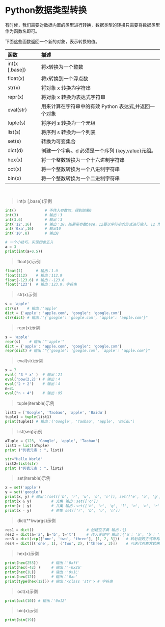 
&emsp;
# Python数据类型转换
有时候，我们需要对数据内置的类型进行转换，数据类型的转换只需要将数据类型作为函数名即可。

下面这些函数返回一个新的对象，表示转换的值。

|函数|描述|
|:--|:--|
int(x [,base])|将x转换为一个整数
float(x) | 将x转换到一个浮点数
str(x) | 将对象 x 转换为字符串
repr(x) | 将对象 x 转换为表达式字符串
eval(str) | 用来计算在字符串中的有效 Python 表达式,并返回一个对象
tuple(s) | 将序列 s 转换为一个元组
list(s) | 将序列 s 转换为一个列表
set(s) | 转换为可变集合
dict(d) | 创建一个字典。d 必须是一个序列 (key,value)元组。
hex(x) | 将一个整数转换为一个十六进制字符串
oct(x) | 将一个整数转换为一个八进制字符串
bin(x) | 将一个整数转换为一个二进制字符串


&emsp;
>int(x [,base])示例
```python
int()             # 不传入参数时，得到结果0
int(3)            # 输出：3
int(3.6)          # 输出：3
int('12',16)      # 输出：18，如果带参数base，12要以字符串的形式进行输入，12 为 16进制
int('0xa',16)     # 输出10  
int('10',8)       # 输出8

# 一个小技巧，实现四舍五入
a = 3
print(int(a+0.5))
```
>float(x)示例
```python
float(1)      # 输出：1.0
float(112)    # 输出：112.0
float(-123.6) # 输出：-123.6
float('123')  # 输出：123.0，字符串
```
>str(x)示例
```python
s = 'apple'
str(s)    # 输出：'apple'
dict = {'apple': 'apple.com', 'google': 'google.com'}
str(dict) # 输出："{'google': 'google.com', 'apple': 'apple.com'}"
```

>repr(x)示例
```python
s = 'apple'
repr(s)    # 输出："'apple'"
dict = {'apple': 'apple.com', 'google': 'google.com'}
repr(dict) # 输出："{'google': 'google.com', 'apple': 'apple.com'}"
```

>eval(str)示例
```python
x = 7
eval( '3 * x' )  # 输出：21
eval('pow(2,2)') # 输出：4
eval('2 + 2')    # 输出：4
n=81
eval("n + 4")    # 输出：85
```

>tuple(iterable)示例
```python
list1 = ['Google', 'Taobao', 'apple', 'Baidu']
tuple1 = tuple(list1)
print(tuple1) # 输出：('Google', 'Taobao', 'apple', 'Baidu')
```


>list(seq)示例
```python
aTuple = (123, 'Google', 'apple', 'Taobao')
list1 = list(aTuple)
print ("列表元素 : ", list1)

str="Hello World"
list2=list(str)
print ("列表元素 : ", list2)
```


>set(iterable)示例
```python
x = set('apple')
y = set('google')
print(x, y) # 输出：(set(['b', 'r', 'u', 'o', 'n']), set(['e', 'o', 'g', 'l']))  重复的被删除
print(x & y)         # 交集 输出：set(['o'])
print(x | y)         # 并集 输出：set(['b', 'e', 'g', 'l', 'o', 'n', 'r', 'u'])
print(x - y)         # 差集 set(['r', 'b', 'u', 'n'])
```


>dict(**kwargs)示例
```python
res1 = dict()                        # 创建空字典 输出：{}
res2 = dict(a='a', b='b', t='t')     # 传入关键字 输出：{'a': 'a', 'b': 'b', 't': 't'}
res3 = dict(zip(['one', 'two', 'three'], [1, 2, 3]))   # 映射函数方式来构造字典 输出：{'three': 3, 'two': 2, 'one': 1} 
res4 = dict([('one', 1), ('two', 2), ('three', 3)])    # 可迭代对象方式来构造字典 输出：{'three': 3, 'two': 2, 'one': 1}
```


>hex(x)示例
```python
print(hex(255))      # 输出：'0xff'
print(hex(-42) )     # 输出：'-0x2a'
print(hex(1L))       # 输出：'0x1L'
print(hex(12))       # 输出：'0xc'
print(type(hex(12))) # 输出：<class 'str'> # 字符串
```

>oct(x)示例
```python
print(oct(10)) # 输出：'0o12'
```


>bin(x)示例
```python
print(bin(19))
```
